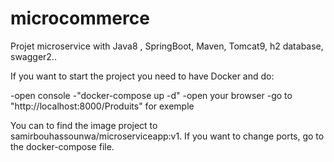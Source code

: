 # microcommerce
Projet microservice with Java8 , SpringBoot, Maven, Tomcat9, h2 database, swagger2..

If you want to start the project you need to have Docker and do:  

-open console
-"docker-compose up -d"
-open your browser
-go to "http://localhost:8000/Produits" for exemple

You can to find the image project to samirbouhassounwa/microserviceapp:v1.
If you want to change ports, go to the docker-compose file.
